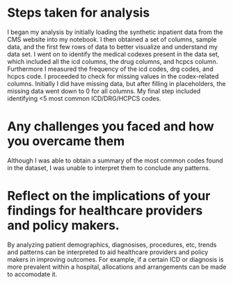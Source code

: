 # Steps taken for analysis

I began my analysis by initially loading the synthetic inpatient data from the CMS website into my notebook. I then obtained a set of columns, sample data, and the first few rows of data to better visualize and understand my data set. I went on to identify the medical codexes present in the data set, which included all the icd columns, the drug columns, and hcpcs column.  Furthermore I measured the frequency of the icd codes, drg codes, and hcpcs code. I proceeded to check for missing values in the codex-related columns. Initially I did have missing data, but after filling in placeholders, the missing data went down to 0 for all columns. My final step included identifying <5 most common ICD/DRG/HCPCS codes. 

# Any challenges you faced and how you overcame them 

Although I was able to obtain a summary of the most common codes found in the dataset, I was unable to interpret them to conclude any patterns. 

# Reflect on the implications of your findings for healthcare providers and policy makers. 

By analyzing patient demographics, diagnosises, procedures, etc, trends and patterns can be interpreted to aid healthcare providers and policy makers in improving outcomes. For example, if a certain ICD or diagnosis is more prevalent within a hospital, allocations and arrangements can be made to accomodate it. 

